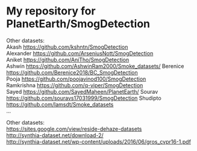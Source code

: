 # My repository for PlanetEarth/SmogDetection

Other datasets:  
Akash    https://github.com/kshntn/SmogDetection  
Alexander https://github.com/ArseniusNott/SmogDetection  
Aniket https://github.com/AniTho/SmogDetection  
Ashwin https://github.com/AshwinRam2000/Smoke_datasets/
Berenice https://github.com/Berenice2018/BC_SmogDetection  
Pooja https://github.com/poojavinod100/SmogDetection  
Ramkrishna https://github.com/q-viper/SmogDetection  
Sayed https://github.com/SayedMaheen/PlanetEarth/
Sourav https://github.com/souravs17031999/SmogDetection
Shudipto https://github.com/Iamsdt/Smoke_datasets  
...

Other datasets:  
https://sites.google.com/view/reside-dehaze-datasets  
http://synthia-dataset.net/download-2/  
http://synthia-dataset.net/wp-content/uploads/2016/06/gros_cvpr16-1.pdf  
